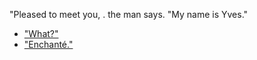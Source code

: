 
"Pleased to meet you, <span id="name"></span>. the man says. "My name is Yves."

- ["What?"](name-details.md)
- ["Enchanté."](french.md)

<script>
const urlParams = new URLSearchParams(window.location.search);
const name = urlParams.get('name');
const nameElement = document.getElementById("name");
nameElement.innerHTML = name;
</script>
